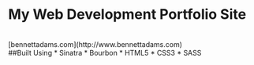# My Web Development Portfolio Site
<br>
[bennettadams.com](http://www.bennettadams.com)
<br>
##Built Using
* Sinatra
* Bourbon
* HTML5
* CSS3
* SASS

